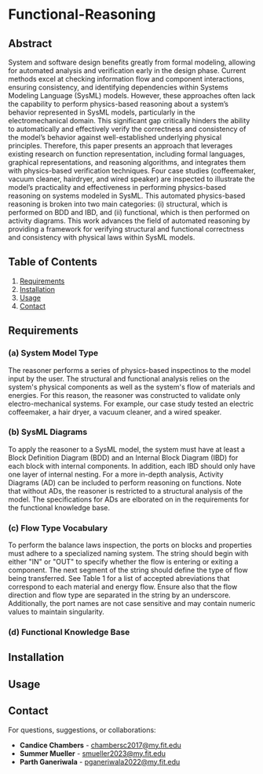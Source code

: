 # Functional-Reasoning

## Abstract

System and software design benefits greatly from formal modeling, allowing for automated analysis and verification early in the design phase. Current methods excel at checking information flow and component interactions, ensuring consistency, and identifying dependencies within Systems Modeling Language (SysML) models. However, these approaches often lack the capability to perform physics-based reasoning about a system’s behavior represented in SysML models, particularly in the electromechanical domain. This significant gap critically hinders the ability to automatically and effectively verify the correctness and consistency of the model’s behavior against well-established underlying physical principles. Therefore, this paper presents an approach that leverages existing research on function representation, including formal languages, graphical representations, and reasoning algorithms, and integrates them with physics-based verification techniques. Four case studies (coffeemaker, vacuum cleaner, hairdryer, and wired speaker) are inspected to illustrate the model’s practicality and effectiveness in performing physics-based reasoning on systems modeled in SysML. This automated physics-based reasoning is broken into two main categories: (i) structural, which is performed on BDD and IBD, and (ii) functional, which is then performed on activity diagrams. This work advances the field of automated reasoning by providing a framework for verifying structural and functional correctness and consistency with physical laws within SysML models.
 
## Table of Contents
01. [Requirements](#requirements)
02. [Installation](#installation)
03. [Usage](#usage)
04. [Contact](#contact)

## Requirements
### (a) System Model Type
The reasoner performs a series of physics-based inspectinos to the model input by the user. The structural and functional analysis relies on the system's physical components as well as the system's flow of materials and energies. For this reason, the reasoner was constructed to validate only electro-mechanical systems. For example, our case study tested an electric coffeemaker, a hair dryer, a vacuum cleaner, and a wired speaker.

### (b) SysML Diagrams
To apply the reasoner to a SysML model, the system must have at least a Block Definition Diagram (BDD) and an Internal Block Diagram (IBD) for each block with internal components. In addition, each IBD should only have one layer of internal nesting. For a more in-depth analysis, Activity Diagrams (AD) can be included to perform reasoning on functions. Note that without ADs, the reasoner is restricted to a structural analysis of the model. The specifications for ADs are elborated on in the requirements for the functional knowledge base.

### (c) Flow Type Vocabulary
To perform the balance laws inspection, the ports on blocks and properties must adhere to a specialized naming system. The string should begin with either "IN" or "OUT" to specify whether the flow is entering or exiting a component. The next segment of the string should define the type of flow being transferred. See Table 1 for a list of accepted abreviations that correspond to each material and energy flow. Ensure also that the flow direction and flow type are separated in the string by an underscore. Additionally, the port names are not case sensitive and may contain numeric values to maintain singularity.

### (d) Functional Knowledge Base


## Installation


## Usage


## Contact
For questions, suggestions, or collaborations:
- **Candice Chambers** - chambersc2017@my.fit.edu
- **Summer Mueller** - smueller2023@my.fit.edu
- **Parth Ganeriwala** - pganeriwala2022@my.fit.edu
